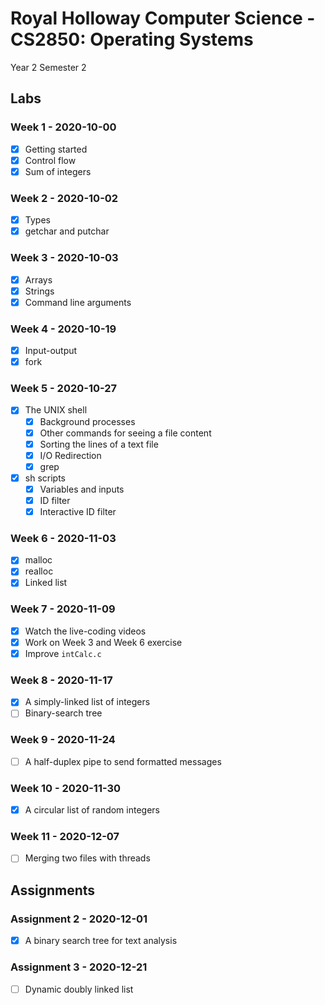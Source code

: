 # Royal Holloway Computer Science - CS2850: Operating Systems
Year 2 Semester 2

## Labs

### Week 1 - 2020-10-00

- [x] Getting started
- [x] Control flow
- [x] Sum of integers

### Week 2 - 2020-10-02

- [x] Types
- [x] getchar and putchar

### Week 3 - 2020-10-03

- [x] Arrays
- [x] Strings
- [x] Command line arguments

### Week 4 - 2020-10-19

- [x] Input-output
- [x] fork

### Week 5 - 2020-10-27

- [x] The UNIX shell
    - [x] Background processes
    - [x] Other commands for seeing a file content
    - [x] Sorting the lines of a text file
    - [x] I/O Redirection
    - [x] grep
- [x] sh scripts
    - [x] Variables and inputs
    - [x] ID filter
    - [x] Interactive ID filter

### Week 6 - 2020-11-03

- [x] malloc
- [x] realloc
- [x] Linked list

### Week 7 - 2020-11-09

- [x] Watch the live-coding videos
- [x] Work on Week 3 and Week 6 exercise
- [x] Improve `intCalc.c`

### Week 8 - 2020-11-17

- [x] A simply-linked list of integers
- [ ] Binary-search tree

### Week 9 - 2020-11-24

- [ ] A half-duplex pipe to send formatted messages

### Week 10 - 2020-11-30

- [x] A circular list of random integers

### Week 11 - 2020-12-07

- [ ] Merging two files with threads

## Assignments

### Assignment 2 - 2020-12-01

- [x] A binary search tree for text analysis

### Assignment 3 - 2020-12-21

- [ ] Dynamic doubly linked list